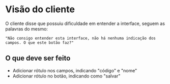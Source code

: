 # Visão do cliente

O cliente disse que possuiu dificuldade em entender a interface, seguem as palavras do mesmo:

`
"Não consigo entender esta interface, não há nenhuma indicação dos campos. O que este botão faz?"
`

## O que deve ser feito

- Adicionar rótulo nos campos, indicando "código" e "nome"
- Adicionar rótulo no botão, indicando como "salvar"
